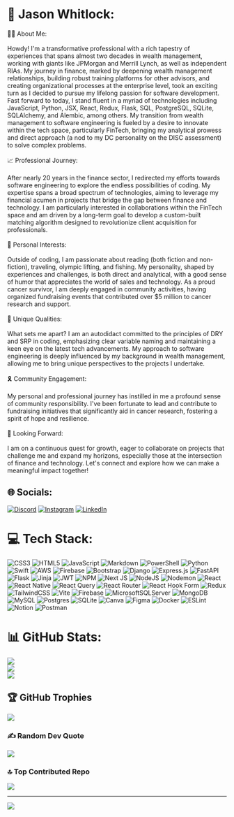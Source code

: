 # 💫 Jason Whitlock:

👨‍💻 About Me: <br><br>Howdy! I'm a transformative professional with a rich tapestry of experiences that spans almost two decades in wealth management, working with giants like JPMorgan and Merrill Lynch, as well as independent RIAs. My journey in finance, marked by deepening wealth management relationships, building robust training platforms for other advisors, and creating organizational processes at the enterprise level, took an exciting turn as I decided to pursue my lifelong passion for software development. Fast forward to today, I stand fluent in a myriad of technologies including JavaScript, Python, JSX, React, Redux, Flask, SQL, PostgreSQL, SQLite, SQLAlchemy, and Alembic, among others. My transition from wealth management to software engineering is fueled by a desire to innovate within the tech space, particularly FinTech, bringing my analytical prowess and direct approach (a nod to my DC personality on the DISC assessment) to solve complex problems.<br><br>📈 Professional Journey:<br><br>After nearly 20 years in the finance sector, I redirected my efforts towards software engineering to explore the endless possibilities of coding. My expertise spans a broad spectrum of technologies, aiming to leverage my financial acumen in projects that bridge the gap between finance and technology. I am particularly interested in collaborations within the FinTech space and am driven by a long-term goal to develop a custom-built matching algorithm designed to revolutionize client acquisition for professionals.<br><br>💪 Personal Interests:<br><br>Outside of coding, I am passionate about reading (both fiction and non-fiction), traveling, olympic lifting, and fishing. My personality, shaped by experiences and challenges, is both direct and analytical, with a good sense of humor that appreciates the world of sales and technology. As a proud cancer survivor, I am deeply engaged in community activities, having organized fundraising events that contributed over $5 million to cancer research and support.<br><br>🌟 Unique Qualities:<br><br>What sets me apart? I am an autodidact committed to the principles of DRY and SRP in coding, emphasizing clear variable naming and maintaining a keen eye on the latest tech advancements. My approach to software engineering is deeply influenced by my background in wealth management, allowing me to bring unique perspectives to the projects I undertake.<br><br>🎗️ Community Engagement:<br><br>My personal and professional journey has instilled in me a profound sense of community responsibility. I've been fortunate to lead and contribute to fundraising initiatives that significantly aid in cancer research, fostering a spirit of hope and resilience.<br><br>🚀 Looking Forward:<br><br>I am on a continuous quest for growth, eager to collaborate on projects that challenge me and expand my horizons, especially those at the intersection of finance and technology. Let's connect and explore how we can make a meaningful impact together!


## 🌐 Socials:
[![Discord](https://img.shields.io/badge/Discord-%237289DA.svg?logo=discord&logoColor=white)](https://discord.gg/discordapp.com/users/robotanchovi) [![Instagram](https://img.shields.io/badge/Instagram-%23E4405F.svg?logo=Instagram&logoColor=white)](https://instagram.com/@robotanchovi) [![LinkedIn](https://img.shields.io/badge/LinkedIn-%230077B5.svg?logo=linkedin&logoColor=white)](https://linkedin.com/in/https://www.linkedin.com/in/whitlockjdev/) 

# 💻 Tech Stack:
![CSS3](https://img.shields.io/badge/css3-%231572B6.svg?style=plastic&logo=css3&logoColor=white) ![HTML5](https://img.shields.io/badge/html5-%23E34F26.svg?style=plastic&logo=html5&logoColor=white) ![JavaScript](https://img.shields.io/badge/javascript-%23323330.svg?style=plastic&logo=javascript&logoColor=%23F7DF1E) ![Markdown](https://img.shields.io/badge/markdown-%23000000.svg?style=plastic&logo=markdown&logoColor=white) ![PowerShell](https://img.shields.io/badge/PowerShell-%235391FE.svg?style=plastic&logo=powershell&logoColor=white) ![Python](https://img.shields.io/badge/python-3670A0?style=plastic&logo=python&logoColor=ffdd54) ![Swift](https://img.shields.io/badge/swift-F54A2A?style=plastic&logo=swift&logoColor=white) ![AWS](https://img.shields.io/badge/AWS-%23FF9900.svg?style=plastic&logo=amazon-aws&logoColor=white) ![Firebase](https://img.shields.io/badge/firebase-%23039BE5.svg?style=plastic&logo=firebase) ![Bootstrap](https://img.shields.io/badge/bootstrap-%238511FA.svg?style=plastic&logo=bootstrap&logoColor=white) ![Django](https://img.shields.io/badge/django-%23092E20.svg?style=plastic&logo=django&logoColor=white) ![Express.js](https://img.shields.io/badge/express.js-%23404d59.svg?style=plastic&logo=express&logoColor=%2361DAFB) ![FastAPI](https://img.shields.io/badge/FastAPI-005571?style=plastic&logo=fastapi) ![Flask](https://img.shields.io/badge/flask-%23000.svg?style=plastic&logo=flask&logoColor=white) ![Jinja](https://img.shields.io/badge/jinja-white.svg?style=plastic&logo=jinja&logoColor=black) ![JWT](https://img.shields.io/badge/JWT-black?style=plastic&logo=JSON%20web%20tokens) ![NPM](https://img.shields.io/badge/NPM-%23CB3837.svg?style=plastic&logo=npm&logoColor=white) ![Next JS](https://img.shields.io/badge/Next-black?style=plastic&logo=next.js&logoColor=white) ![NodeJS](https://img.shields.io/badge/node.js-6DA55F?style=plastic&logo=node.js&logoColor=white) ![Nodemon](https://img.shields.io/badge/NODEMON-%23323330.svg?style=plastic&logo=nodemon&logoColor=%BBDEAD) ![React](https://img.shields.io/badge/react-%2320232a.svg?style=plastic&logo=react&logoColor=%2361DAFB) ![React Native](https://img.shields.io/badge/react_native-%2320232a.svg?style=plastic&logo=react&logoColor=%2361DAFB) ![React Query](https://img.shields.io/badge/-React%20Query-FF4154?style=plastic&logo=react%20query&logoColor=white) ![React Router](https://img.shields.io/badge/React_Router-CA4245?style=plastic&logo=react-router&logoColor=white) ![React Hook Form](https://img.shields.io/badge/React%20Hook%20Form-%23EC5990.svg?style=plastic&logo=reacthookform&logoColor=white) ![Redux](https://img.shields.io/badge/redux-%23593d88.svg?style=plastic&logo=redux&logoColor=white) ![TailwindCSS](https://img.shields.io/badge/tailwindcss-%2338B2AC.svg?style=plastic&logo=tailwind-css&logoColor=white) ![Vite](https://img.shields.io/badge/vite-%23646CFF.svg?style=plastic&logo=vite&logoColor=white) ![Firebase](https://img.shields.io/badge/Firebase-039BE5?style=plastic&logo=Firebase&logoColor=white) ![MicrosoftSQLServer](https://img.shields.io/badge/Microsoft%20SQL%20Server-CC2927?style=plastic&logo=microsoft%20sql%20server&logoColor=white) ![MongoDB](https://img.shields.io/badge/MongoDB-%234ea94b.svg?style=plastic&logo=mongodb&logoColor=white) ![MySQL](https://img.shields.io/badge/mysql-%2300000f.svg?style=plastic&logo=mysql&logoColor=white) ![Postgres](https://img.shields.io/badge/postgres-%23316192.svg?style=plastic&logo=postgresql&logoColor=white) ![SQLite](https://img.shields.io/badge/sqlite-%2307405e.svg?style=plastic&logo=sqlite&logoColor=white) ![Canva](https://img.shields.io/badge/Canva-%2300C4CC.svg?style=plastic&logo=Canva&logoColor=white) ![Figma](https://img.shields.io/badge/figma-%23F24E1E.svg?style=plastic&logo=figma&logoColor=white) ![Docker](https://img.shields.io/badge/docker-%230db7ed.svg?style=plastic&logo=docker&logoColor=white) ![ESLint](https://img.shields.io/badge/ESLint-4B3263?style=plastic&logo=eslint&logoColor=white) ![Notion](https://img.shields.io/badge/Notion-%23000000.svg?style=plastic&logo=notion&logoColor=white) ![Postman](https://img.shields.io/badge/Postman-FF6C37?style=plastic&logo=postman&logoColor=white)
# 📊 GitHub Stats:
![](https://github-readme-stats.vercel.app/api?username=RobotAnchovi&theme=dark&hide_border=false&include_all_commits=true&count_private=true)<br/>
![](https://github-readme-streak-stats.herokuapp.com/?user=RobotAnchovi&theme=dark&hide_border=false)<br/>
![](https://github-readme-stats.vercel.app/api/top-langs/?username=RobotAnchovi&theme=dark&hide_border=false&include_all_commits=true&count_private=true&layout=compact)

## 🏆 GitHub Trophies
![](https://github-profile-trophy.vercel.app/?username=RobotAnchovi&theme=discord&no-frame=true&no-bg=true&margin-w=4)

### ✍️ Random Dev Quote
![](https://quotes-github-readme.vercel.app/api?type=horizontal&theme=dark)

### 🔝 Top Contributed Repo
![](https://github-contributor-stats.vercel.app/api?username=RobotAnchovi&limit=5&theme=dark&combine_all_yearly_contributions=true)

---
[![](https://visitcount.itsvg.in/api?id=RobotAnchovi&icon=6&color=7)](https://visitcount.itsvg.in)

<!-- Proudly created with GPRM ( https://gprm.itsvg.in ) -->

<!---
RobotAnchovi/RobotAnchovi is a ✨ special ✨ repository because its `README.md` (this file) appears on your GitHub profile.
You can click the Preview link to take a look at your changes.
--->
